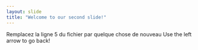 ```yaml
---
layout: slide
title: "Welcome to our second slide!"
---
```

Remplacez la ligne 5 du fichier par quelque chose de nouveau
Use the left arrow to go back!
